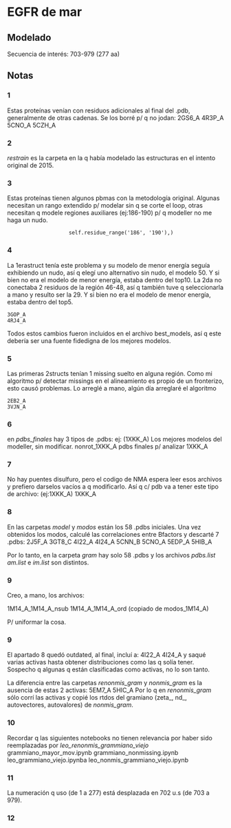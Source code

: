 # EGFR de mar

## Modelado
Secuencia de interés: 703-979 (277 aa)


## Notas

### 1
Estas proteínas venían con residuos adicionales al final del .pdb, generalmente de otras cadenas.
Se los borré p/ q no jodan:
    2GS6_A
    4R3P_A
    5CNO_A
    5CZH_A

### 2
*restrain* es la carpeta en la q había modelado las estructuras en el intento
original de 2015.

### 3
Estas proteínas tienen algunos pbmas con la metodología original.
Algunas necesitan un rango extendido p/ modelar sin q se corte el loop, otras
necesitan q modele regiones auxiliares (ej:186-190) p/ q modeller no me haga
un nudo.

                        self.residue_range('186', '190'),)
### 4
La 1erastruct tenía este problema y su modelo de menor energía seguía exhibiendo
un nudo, así q elegí uno alternativo sin nudo, el modelo 50. Y si bien no
era el modelo de menor energía, estaba dentro del top10.
La 2da no conectaba 2 residuos de la región 46-48, así q también tuve q
seleccionarla a mano y resulto ser la 29. Y si bien no
era el modelo de menor energía, estaba dentro del top5.

    3GOP_A
    4RJ4_A

Todos estos cambios fueron incluidos en el archivo best_models, así q este
debería ser una fuente fidedigna de los mejores modelos.

### 5
Las primeras 2structs tenían 1 missing suelto en alguna región. Como mi algoritmo p/
detectar missings en el alineamiento es propio de un fronterizo, esto causó
problemas. Lo arreglé a mano, algún día arreglaré el algoritmo

    2EB2_A
    3VJN_A

### 6 
en *pdbs_finales* hay 3 tipos de .pdbs:
ej: (1XKK_A)
Los mejores modelos del modeller, sin modificar.
    nonrot_1XKK_A
pdbs finales p/ analizar
    1XKK_A

### 7
No hay puentes disulfuro, pero el codigo de NMA espera leer esos archivos y
prefiero darselos vacíos a q modificarlo. Así q c/ pdb va a tener este tipo
de archivo: (ej:1XKK_A)
    1XKK_A

### 8
En las carpetas *model* y *modos* están los 58 .pdbs iniciales. Una vez obtenidos
los modos, calculé las correlaciones entre Bfactors y descarté 7 .pdbs:
    2J5F_A
    3GT8_C
    4I22_A
    4I24_A
    5CNN_B
    5CNO_A
    5EDP_A
    5HIB_A

Por lo tanto, en la carpeta *gram* hay solo 58 .pdbs y los archivos *pdbs.list*
*am.list* e *im.list* son distintos.

### 9
Creo, a mano, los archivos:

1M14_A_1M14_A_nsub
1M14_A_1M14_A_ord (copiado de modos_1M14_A)

P/ uniformar la cosa.

### 9
El apartado 8 quedó outdated, al final, incluí a:
    4I22_A
    4I24_A
y saqué varias activas hasta obtener distribuciones como las q solía tener.
Sospecho q algunas q están clasificadas como activas, no lo son tanto.

La diferencia entre las carpetas *renonmis_gram* y *nonmis_gram* es la ausencia
de estas 2 activas:
    5EM7_A
    5HIC_A
Por lo q en *renonmis_gram* sólo corrí las activas y copié los rtdos del
gramiano (zeta_, nd_, autovectores, autovalores) de *nonmis_gram*.

### 10
Recordar q las siguientes notebooks no tienen relevancia por haber sido
reemplazadas por *leo_renonmis_grammiano_viejo*
    grammiano_mayor_mov.ipynb 
    grammiano_nonmissing.ipynb
    leo_grammiano_viejo.ipynba 
    leo_nonmis_grammiano_viejo.ipynb

### 11
La numeración q uso (de 1 a 277) está desplazada en 702 u.s (de 703 a 979).

### 12
